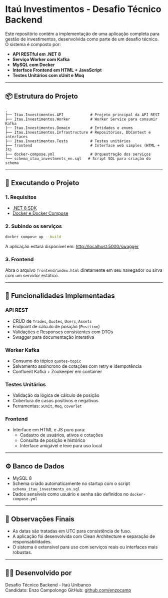# Itaú Investimentos - Desafio Técnico Backend

Este repositório contém a implementação de uma aplicação completa para gestão de investimentos, desenvolvida como parte de um desafio técnico. O sistema é composto por:

- **API RESTful em .NET 8**
- **Serviço Worker com Kafka**
- **MySQL com Docker**
- **Interface Frontend em HTML + JavaScript**
- **Testes Unitários com xUnit e Moq**

---

## 📦 Estrutura do Projeto

```
.
├── Itau.Investimentos.API            # Projeto principal da API REST
├── Itau.Investimentos.Worker         # Worker Service para consumir Kafka
├── Itau.Investimentos.Domain         # Entidades e enums
├── Itau.Investimentos.Infrastructure # Repositórios, DbContext e interfaces
├── Itau.Investimentos.Tests          # Testes unitários
├── frontend                          # Interface web simples (HTML + JS)
├── docker-compose.yml                # Orquestração dos serviços
└── schema_itau_investments_en.sql   # Script SQL para criação do schema
```

---

## 🚀 Executando o Projeto

### 1. Requisitos

- [.NET 8 SDK](https://dotnet.microsoft.com/en-us/download/dotnet/8.0)
- [Docker e Docker Compose](https://docs.docker.com/get-docker/)

### 2. Subindo os serviços

```bash
docker compose up --build
```

A aplicação estará disponível em: [http://localhost:5000/swagger](http://localhost:5000/swagger)

### 3. Frontend

Abra o arquivo `frontend/index.html` diretamente em seu navegador ou sirva com um servidor estático.

---

## 🔄 Funcionalidades Implementadas

### API REST

- CRUD de `Trades`, `Quotes`, `Users`, `Assets`
- Endpoint de cálculo de posição (`Position`)
- Validações e Responses consistentes com DTOs
- Swagger para documentação interativa

### Worker Kafka

- Consumo do tópico `quotes-topic`
- Salvamento assíncrono de cotações com retry e idempotência
- Confluent Kafka + Zookeeper em container

### Testes Unitários

- Validação da lógica de cálculo de posição
- Cobertura de casos positivos e negativos
- Ferramentas: `xUnit`, `Moq`, `coverlet`

### Frontend

- Interface em HTML e JS puro para:
  - Cadastro de usuários, ativos e cotações
  - Consulta de posição e histórico
  - Interface amigável e leve para uso local

---

## ⚙️ Banco de Dados

- MySQL 8
- Schema criado automaticamente no startup com o script `schema_itau_investments_en.sql`
- Dados sensíveis como usuário e senha são definidos no `docker-compose.yml`

---

## 📝 Observações Finais

- As datas são tratadas em UTC para consistência de fuso.
- A aplicação foi desenvolvida com Clean Architecture e separação de responsabilidades.
- O sistema é extensível para uso com serviços reais ou interfaces mais robustas.

---

## 👨‍💻 Desenvolvido por

Desafio Técnico Backend - Itaú Unibanco  
Candidato: Enzo Campolongo 
GitHub: [github.com/enzocamp](https://github.com/enzocamp)